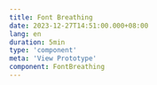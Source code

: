 ```yaml
---
title: Font Breathing
date: 2023-12-27T14:51:00.000+08:00
lang: en
duration: 5min
type: 'component'
meta: 'View Prototype'
component: FontBreathing
---
```


<Title />

<FontBreathing />
